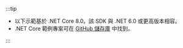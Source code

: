 :::tip

- 以下示範基於 .NET Core 8.0。該 SDK 與 .NET 6.0 或更高版本相容。
- .NET Core 範例專案可在 [GitHub 儲存庫](https://github.com/logto-io/csharp) 中找到。

:::

